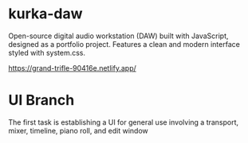 # kurka-daw
Open-source digital audio workstation (DAW) built with JavaScript, designed as a portfolio project. Features a clean and modern interface styled with system.css.

https://grand-trifle-90416e.netlify.app/

# UI Branch
The first task is establishing a UI for general use involving a transport, mixer, timeline, piano roll, and edit window

